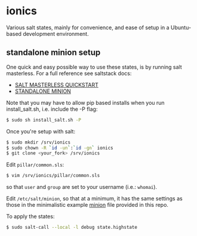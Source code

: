 # ionics
Various salt states, mainly for convenience, and ease of setup in a Ubuntu-
based development environment.

## standalone minion setup

One quick and easy possible way to use these states, is by running salt
masterless. For a full reference see saltstack docs:

* [SALT MASTERLESS QUICKSTART](https://docs.saltstack.com/en/latest/topics/tutorials/quickstart.html)
* [STANDALONE MINION](https://docs.saltstack.com/en/latest/topics/tutorials/standalone_minion.html)

Note that you may have to allow pip based installs when you run
install_salt.sh, i.e. include the -P flag:

```bash
$ sudo sh install_salt.sh -P
```

Once you're setup with salt:

```bash
$ sudo mkdir /srv/ionics
$ sudo chown -R `id -un`:`id -gn` ionics
$ git clone <your_fork> /srv/ionics
```

Edit `pillar/common.sls`:

```bash
$ vim /srv/ionics/pillar/common.sls
```

so that `user` and `group` are set to your username (i.e.: `whomai`).

Edit `/etc/salt/minion`, so that at a minimum, it has the same settings as
those in the minimalistic example [minion](minion) file provided in this repo.

To apply the states:

```bash
$ sudo salt-call --local -l debug state.highstate
```
